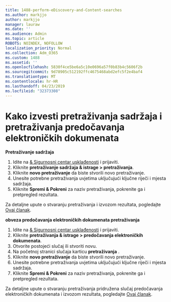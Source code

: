 ```yaml
---
title: 1488-perform-eDiscovery-and-Content-searches
ms.author: markjjo
author: markjjo
manager: lauraw
ms.date: ''
ms.audience: Admin
ms.topic: article
ROBOTS: NOINDEX, NOFOLLOW
localization_priority: Normal
ms.collection: Adm_O365
ms.custom: 1488
ms.assetid: ''
ms.openlocfilehash: 5830f4ce5be6a5c10e0696a57f0b83b4c5606f2b
ms.sourcegitcommit: 9d78905c512192ffc4675468abd2efc5f2e4baf4
ms.translationtype: MT
ms.contentlocale: hr-HR
ms.lasthandoff: 04/23/2019
ms.locfileid: "32373308"
---
```

# <a name="how-to-perform-content-searches-and-ediscovery-searches"></a>Kako izvesti pretraživanja sadržaja i pretraživanja predočavanja elektroničkih dokumenata

**Pretraživanje sadržaja**

1. Idite na [& Sigurnosni centar usklađenosti](https://protection.office.com) i prijaviti.
2. Kliknite **pretraživanje sadržaja & istrage > pretraživanja**.
3. Kliknite **novo pretraživanje** da biste stvorili novo pretraživanje.
4. Unesite potrebne pretraživanja uvjetima uključujući ključne riječi i mjesta sadržaja.  
5. Kliknite **Spremi & Pokreni** za naziv pretraživanja, pokrenite ga i pretpregled rezultata. 
 
Za detaljne upute o stvaranju pretraživanja i izvozom rezultata, pogledajte [Ovaj članak](https://docs.microsoft.com/office365/securitycompliance/content-search).

**obveza predočavanja elektroničkih dokumenata pretraživanja**

1. Idite na [& Sigurnosni centar usklađenosti](https://protection.office.com) i prijaviti.
2. Kliknite **pretraživanja & istrage > predočavanja elektroničkih dokumenata**.
3. Otvorite postojeći slučaj ili stvoriti novu.
4. Na početnoj stranici slučaja karticu **pretraživanja** .  
5. Kliknite **novo pretraživanje** da biste stvorili novo pretraživanje.
6. Unesite potrebne pretraživanja uvjetima uključujući ključne riječi i mjesta sadržaja.  
7. Kliknite **Spremi & Pokreni** za naziv pretraživanja, pokrenite ga i pretpregled rezultata.

Za detaljne upute o stvaranju pretraživanja pridružena slučaj predočavanja elektroničkih dokumenata i izvozom rezultata, pogledajte [Ovaj članak](https://docs.microsoft.com/office365/securitycompliance/ediscovery-cases).